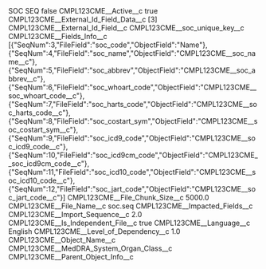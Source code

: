 <?xml version="1.0" encoding="UTF-8"?>
<CustomMetadata xmlns="http://soap.sforce.com/2006/04/metadata" xmlns:xsi="http://www.w3.org/2001/XMLSchema-instance" xmlns:xsd="http://www.w3.org/2001/XMLSchema">
    <label>SOC SEQ</label>
    <protected>false</protected>
    <values>
        <field>CMPL123CME__Active__c</field>
        <value xsi:type="xsd:boolean">true</value>
    </values>
    <values>
        <field>CMPL123CME__External_Id_Field_Data__c</field>
        <value xsi:type="xsd:string">[3]</value>
    </values>
    <values>
        <field>CMPL123CME__External_Id_Field__c</field>
        <value xsi:type="xsd:string">CMPL123CME__soc_unique_key__c</value>
    </values>
    <values>
        <field>CMPL123CME__Fields_Info__c</field>
        <value xsi:type="xsd:string">[{&quot;SeqNum&quot;:3,&quot;FileField&quot;:&quot;soc_code&quot;,&quot;ObjectField&quot;:&quot;Name&quot;},
{&quot;SeqNum&quot;:4,&quot;FileField&quot;:&quot;soc_name&quot;,&quot;ObjectField&quot;:&quot;CMPL123CME__soc_name__c&quot;},
{&quot;SeqNum&quot;:5,&quot;FileField&quot;:&quot;soc_abbrev&quot;,&quot;ObjectField&quot;:&quot;CMPL123CME__soc_abbrev__c&quot;},
{&quot;SeqNum&quot;:6,&quot;FileField&quot;:&quot;soc_whoart_code&quot;,&quot;ObjectField&quot;:&quot;CMPL123CME__soc_whoart_code__c&quot;},
{&quot;SeqNum&quot;:7,&quot;FileField&quot;:&quot;soc_harts_code&quot;,&quot;ObjectField&quot;:&quot;CMPL123CME__soc_harts_code__c&quot;},
{&quot;SeqNum&quot;:8,&quot;FileField&quot;:&quot;soc_costart_sym&quot;,&quot;ObjectField&quot;:&quot;CMPL123CME__soc_costart_sym__c&quot;},
{&quot;SeqNum&quot;:9,&quot;FileField&quot;:&quot;soc_icd9_code&quot;,&quot;ObjectField&quot;:&quot;CMPL123CME__soc_icd9_code__c&quot;},
{&quot;SeqNum&quot;:10,&quot;FileField&quot;:&quot;soc_icd9cm_code&quot;,&quot;ObjectField&quot;:&quot;CMPL123CME__soc_icd9cm_code__c&quot;},
{&quot;SeqNum&quot;:11,&quot;FileField&quot;:&quot;soc_icd10_code&quot;,&quot;ObjectField&quot;:&quot;CMPL123CME__soc_icd10_code__c&quot;},
{&quot;SeqNum&quot;:12,&quot;FileField&quot;:&quot;soc_jart_code&quot;,&quot;ObjectField&quot;:&quot;CMPL123CME__soc_jart_code__c&quot;}]</value>
    </values>
    <values>
        <field>CMPL123CME__File_Chunk_Size__c</field>
        <value xsi:type="xsd:double">5000.0</value>
    </values>
    <values>
        <field>CMPL123CME__File_Name__c</field>
        <value xsi:type="xsd:string">soc.seq</value>
    </values>
    <values>
        <field>CMPL123CME__Impacted_Fields__c</field>
        <value xsi:nil="true"/>
    </values>
    <values>
        <field>CMPL123CME__Import_Sequence__c</field>
        <value xsi:type="xsd:double">2.0</value>
    </values>
    <values>
        <field>CMPL123CME__Is_Independent_File__c</field>
        <value xsi:type="xsd:boolean">true</value>
    </values>
    <values>
        <field>CMPL123CME__Language__c</field>
        <value xsi:type="xsd:string">English</value>
    </values>
    <values>
        <field>CMPL123CME__Level_of_Dependency__c</field>
        <value xsi:type="xsd:double">1.0</value>
    </values>
    <values>
        <field>CMPL123CME__Object_Name__c</field>
        <value xsi:type="xsd:string">CMPL123CME__MedDRA_System_Organ_Class__c</value>
    </values>
    <values>
        <field>CMPL123CME__Parent_Object_Info__c</field>
        <value xsi:nil="true"/>
    </values>
</CustomMetadata>
